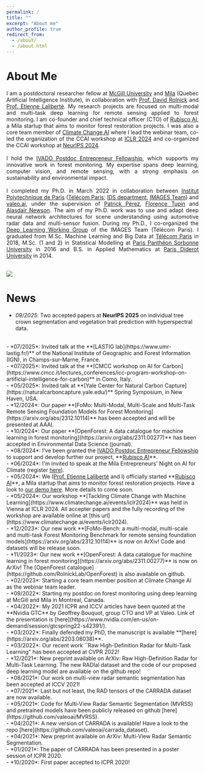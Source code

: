 ```yaml
---
permalink: /
title: ""
excerpt: "About me"
author_profile: true
redirect_from: 
  - /about/
  - /about.html
---
```


About Me
======

<div style="text-align: justify">
I am a postdoctoral researcher fellow at <a href="https://www.mcgill.ca/" target="_blank">McGill University</a> and <a href="https://mila.quebec/" target="_blank">Mila</a> (Quebec Artificial Intelligence Institute), in collaboration with <a href="https://davidrolnick.com/" target="_blank">Prof. David Rolnick</a> and <a href="https://bio.umontreal.ca/repertoire-departement/professeurs/professeur/in/in18974/sg/Etienne%20Lalibert%C3%A9/}" target="_blank">Prof. Etienne Laliberté</a>. My research projects are focused on multi-modal and multi-task deep learning for remote sensing applied to forest monitoring. I am co-founder and chief technical officer (CTO) of <a href="https://rubisco.ai/" target="_blank">Rubisco AI</a>, a Mila startup that aims to monitor forest restoration projects. I was also a core team member of <a href="https://www.climatechange.ai/" target="_blank">Climate Change AI</a> where I lead the webinar team, co-led the organization of the CCAI workshop at <a href="https://www.climatechange.ai/events/iclr2024" target="_blank">ICLR 2024</a> and co-organized the CCAI workshop at <a href="https://www.climatechange.ai/events/neurips2024" target="_blank">NeurIPS 2024</a>.  
</div>
<br>

<div style="text-align: justify">
I hold the <a href="https://ivado.ca/en/scholarships-and-grants/entrepreneur-postdoc-fellowships/" target="_blank">IVADO Postdoc Entrepreneur Fellowship</a>, which supports my innovative work in forest monitoring. My expertise spans deep learning, computer vision, and remote sensing, with a strong emphasis on sustainability and environmental impact.  
</div>
<br>

<div style="text-align: justify">
I completed my Ph.D. in March 2022 in collaboration between <a href="https://www.ip-paris.fr/en" target="_blank">Institut Polytechnique de Paris</a> (<a href="https://www.telecom-paris.fr/en" target="_blank">Télécom Paris</a>; <a href="https://www.telecom-paris.fr/en/the-school/teaching-research-departments/image-data-signal" target="_blank">IDS department</a>, <a href="https://www.telecom-paris.fr/en/research/labs/information-processing-ltci/teams/image-modeling-analysis-geometry-synthesis/staff" target="_blank">IMAGES Team</a>) and <a href="https://www.valeo.com/en/valeo-ai/" target="_blank">valeo.ai</a>, under the supervision of <a href="https://ptrckprz.github.io/" target="_blank">Patrick Pérez</a>, <a href="https://perso.telecom-paristech.fr/tupin/" target="_blank">Florence Tupin</a> and  <a href="https://sites.google.com/site/alasdairnewson/" target="_blank">Alasdair Newson</a>. The aim of my Ph.D. work was to use and adapt deep neural network architectures for scene understanding using automotive radar data and multi-sensor fusion.
During my Ph.D., I co-organized the <a href="https://dlwgtelecomparis.github.io/" target="_blank">Deep Learning Working Group</a> of the IMAGES Team (Télécom Paris).
I graduated from M.Sc. Machine Learning and Big Data at <a href="https://www.telecom-paris.fr/en" target="_blank">Télécom Paris</a> in 2018, M.Sc. (1 and 2) in Statistical Modelling at <a href="https://www.pantheonsorbonne.fr/" target="_blank">Paris Panthéon Sorbonne University</a> in 2016 and B.S. in Applied Mathematics at <a href="https://u-paris.fr/" target="_blank">Paris Diderot University</a> in 2014.
</div>

<br><img src='/images/quebec_forest.JPG'><br>




News
======
- *09/2025*: Two accepted papers at **NeurIPS 2025** on individual tree crown segmentation and vegetation trait prediction with hyperspectral data.  
<br>
- *07/2025*: Invited talk at the **[LASTIG lab](https://www.umr-lastig.fr/)** of the National Institute of Geographic and Forest Information (IGN), in Champs-sur-Marne, France.  
<br>
- *07/2025*: Invited talk at the **[CMCC workshop on AI for Carbon](https://www.cmcc.it/lectures_conferences/icc-program-workshop-on-artificial-intelligence-for-carbon)** in Como, Italy.  
<br>
- *05/2025*: Invited talk at **[Yale Center for Natural Carbon Capture](https://naturalcarboncapture.yale.edu/)** Spring Symposium, in New Haven, USA.  
<br>  
- *12/2024*: Our paper **[FoMo: Multi-Modal, Multi-Scale and Multi-Task Remote Sensing Foundation Models for Forest Monitoring](https://arxiv.org/abs/2312.10114)** has been accepted and will be presented at AAAI.  
<br>  
- *10/2024*: Our paper **[OpenForest: A data catalogue for machine learning in forest monitoring](https://arxiv.org/abs/2311.00277)** has been accepted in Environmental Data Science (journal).  
<br>  
- *08/2024*: I’ve been granted the <a href="https://ivado.ca/en/scholarships-and-grants/entrepreneur-postdoc-fellowships/" target="_blank">IVADO Postdoc Entrepreneur Fellowship</a> to support and develop further our project, **<a href="https://rubisco.ai/" target="_blank">Rubisco AI</a>**.  
<br>  
- *06/2024*: I'm invited to speak at the Mila Entrepreneurs' Night on AI for Climate (register <a href="https://partiful.com/e/YRJ4tsVESgqx0Uc7HViq" target="_blank">here</a>).  
<br>  
- *05/2024*: We (<a href="https://irbv.umontreal.ca/le-personnel/etienne-laliberte/?lang=en" target="_blank">Prof. Etienne Laliberté</a> and I) officially started **<a href="https://rubisco.ai/" target="_blank">Rubisco AI</a>**, a Mila startup that aims to monitor forest restoration projects. Have a look to <a href="https://rubisco.ai/demo/" target="_blank">our demo here</a>. More details to come soon.  
<br>  
- *05/2024*: Our workshop **[Tackling Climate Change with Machine Learning](https://www.climatechange.ai/events/iclr2024)** was held in Vienna at ICLR 2024. All accepter papers and the fully recording of the workshop are available online at [this url](https://www.climatechange.ai/events/iclr2024).  
<br>  
- *12/2023*: Our new work **[FoMo-Bench: a multi-modal, multi-scale and multi-task Forest Monitoring Benchmark for remote sensing foundation models](https://arxiv.org/abs/2312.10114)** is now on ArXiv! Code and datasets will be release soon.  
<br>  
- *11/2023*: Our new work **[OpenForest: A data catalogue for machine learning in forest monitoring](https://arxiv.org/abs/2311.00277)** is now on ArXiv! The [OpenForest catalogue](https://github.com/RolnickLab/OpenForest) is also available on github.  
<br>  
- *02/2023*: Starting a core team member position at Climate Change AI as the webinar team leader.  
<br>
- *09/2022*: Starting my postdoc on forest monitoring using deep learning at McGill and Mila in Montreal, Canada.  
<br>
- *04/2022*: My 2021 ICPR and ICCV articles have been quoted at the **Nvidia GTC** by Geoffrey Bouquot, group CTO and VP at Valeo. Link of the presentation is [here](https://www.nvidia.com/en-us/on-demand/session/gtcspring22-s42391/).  
<br>
- *03/2022*: Finally defended my PhD, the manuscript is available **[here](https://arxiv.org/abs/2203.08038)**.  
<br>
- *03/2022*: Our recent work ``Raw High-Definition Radar for Multi-Task Learning" has been accepted at CVPR 2022!  
<br>
- *12/2021*: New preprint available on ArXiv: Raw High-Definition Radar for Multi-Task Learning. The new RADIal dataset and the code of our proposed deep learning model are available on the github repo!  
<br>
- *08/2021*: Our work on multi-view radar semantic segmentation has been accepted at ICCV 2021!  
<br>
- *07/2021*: Last but not least, the RAD tensors of the CARRADA dataset are now available.  
<br>
- *05/2021*: Code for Multi-View Radar Semantic Segmentation (MVRSS) and pretrained models have been publicly released on github [here](https://github.com/valeoai/MVRSS).  
<br>
- *04/2021*: A new version of CARRADA is available! Have a look to the repo [here](https://github.com/valeoai/carrada_dataset).  
<br>
- *04/2021*: New preprint available on ArXiv: Multi-View Radar Semantic Segmentation.  
<br>
- *01/2021*: The paper of CARRADA has been presented in a poster session of ICPR 2020.  
<br>
- *10/2020*: First paper accepted to ICPR 2020!  


